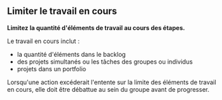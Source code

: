 ## Limiter le travail en cours

**Limitez la quantité d'éléments de travail au cours des étapes.**

Le travail en cours inclut :

- la quantité d'éléments dans le backlog
- des projets simultanés ou les tâches des groupes ou individus
- projets dans un portfolio

Lorsqu'une action excéderait l'entente sur la limite des éléments de travail en cours, elle doit être débattue au sein du groupe avant de progresser.